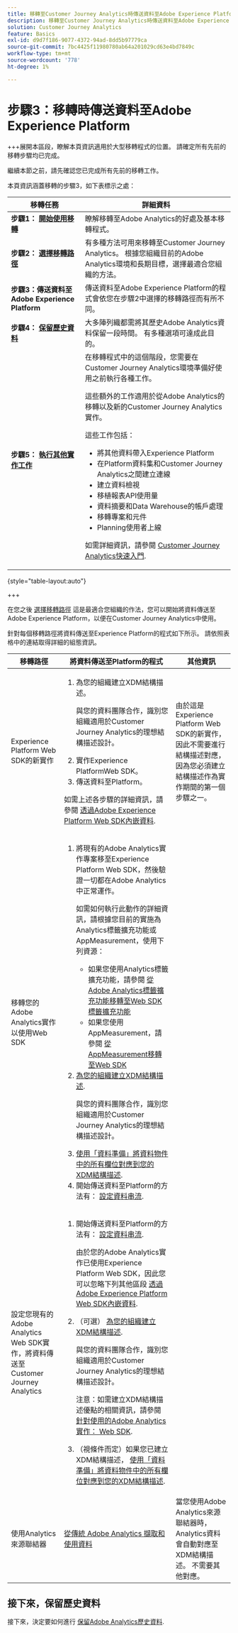 ```yaml
---
title: 移轉至Customer Journey Analytics時傳送資料至Adobe Experience Platform
description: 移轉至Customer Journey Analytics時傳送資料至Adobe Experience Platform
solution: Customer Journey Analytics
feature: Basics
exl-id: d9d7f186-9077-4372-94ad-8dd5b97779ca
source-git-commit: 7bc4425f11980780ab64a201029cd63e4bd7849c
workflow-type: tm+mt
source-wordcount: '778'
ht-degree: 1%

---
```


# 步驟3：移轉時傳送資料至Adobe Experience Platform

+++展開本區段，瞭解本頁資訊適用於大型移轉程式的位置。 請確定所有先前的移轉步驟均已完成。

繼續本節之前，請先確認您已完成所有先前的移轉工作。

本頁資訊涵蓋移轉的步驟3，如下表標示之處：

| 移轉任務 | 詳細資料 |
|---------|----------|
| **步驟1： [開始使用移轉](/help/getting-started/cja-migration/cja-migration-getstarted.md)** | 瞭解移轉至Adobe Analytics的好處及基本移轉程式。 |
| **步驟2： [選擇移轉路徑](/help/getting-started/cja-migration/cja-migration-path.md)** | 有多種方法可用來移轉至Customer Journey Analytics。 根據您組織目前的Adobe Analytics環境和長期目標，選擇最適合您組織的方法。 |
| <span class="preview">**步驟3：傳送資料至Adobe Experience Platform**</span> | <span class="preview">傳送資料至Adobe Experience Platform的程式會依您在步驟2中選擇的移轉路徑而有所不同。</span> |
| **步驟4： [保留歷史資料](/help/getting-started/cja-migration/cja-migration-historical-data.md)** | 大多陣列織都需將其歷史Adobe Analytics資料保留一段時間。 有多種選項可達成此目的。 |
| **步驟5： [執行其他實作工作](/help/getting-started/cja-getting-started.md)** | 在移轉程式中的這個階段，您需要在Customer Journey Analytics環境準備好使用之前執行各種工作。<p>這些額外的工作適用於從Adobe Analytics的移轉以及新的Customer Journey Analytics實作。</p><p>這些工作包括：</p><ul><li>將其他資料帶入Experience Platform</li><li>在Platform資料集和Customer Journey Analytics之間建立連線</li><li>建立資料檢視</li><li>移植報表API使用量</li><li>資料摘要和Data Warehouse的帳戶處理</li><li>移轉專案和元件</li><li>Planning使用者上線</li></ul> <p>如需詳細資訊，請參閱 [Customer Journey Analytics快速入門](/help/getting-started/cja-getting-started.md). |

{style="table-layout:auto"}

+++


在您之後 [選擇移轉路徑](#step-2-choose-your-customer-journey-analytics-migration-method) 這是最適合您組織的作法，您可以開始將資料傳送至Adobe Experience Platform，以便在Customer Journey Analytics中使用。

針對每個移轉路徑將資料傳送至Experience Platform的程式如下所示。 請依照表格中的連結取得詳細的組態資訊。

| 移轉路徑 | 將資料傳送至Platform的程式 | 其他資訊 |
|---------|----------|----------|
| Experience Platform Web SDK的新實作 | <ol><li>為您的組織建立XDM結構描述。<p>與您的資料團隊合作，識別您組織適用於Customer Journey Analytics的理想結構描述設計。</p></li><li>實作Experience PlatformWeb SDK。</li><li>傳送資料至Platform。</li></ol><p>如需上述各步驟的詳細資訊，請參閱 [透過Adobe Experience Platform Web SDK內嵌資料](/help/data-ingestion/aepwebsdk.md). | 由於這是Experience Platform Web SDK的新實作，因此不需要進行結構描述對應，因為您必須建立結構描述作為實作期間的第一個步驟之一。 |
| 移轉您的Adobe Analytics實作以使用Web SDK | <ol><li>將現有的Adobe Analytics實作專案移至Experience Platform Web SDK，然後驗證一切都在Adobe Analytics中正常運作。<p>如需如何執行此動作的詳細資訊，請根據您目前的實施為Analytics標籤擴充功能或AppMeasurement，使用下列資源：</p><ul><li>如果您使用Analytics標籤擴充功能，請參閱 [從Adobe Analytics標籤擴充功能移轉至Web SDK標籤擴充功能](https://experienceleague.adobe.com/en/docs/analytics/implementation/aep-edge/web-sdk/analytics-extension-to-web-sdk)</li><li>如果您使用AppMeasurement，請參閱 [從AppMeasurement移轉至Web SDK](https://experienceleague.adobe.com/en/docs/analytics/implementation/aep-edge/web-sdk/appmeasurement-to-web-sdk)</li></ul><li>[為您的組織建立XDM結構描述](https://experienceleague.adobe.com/en/docs/analytics-platform/using/cja-data-ingestion/ingest-use-guides/edge-network/aepwebsdk#set-up-a-schema-and-dataset).<p>與您的資料團隊合作，識別您組織適用於Customer Journey Analytics的理想結構描述設計。</p></li><li>[使用「資料準備」將資料物件中的所有欄位對應到您的XDM結構描述](https://experienceleague.adobe.com/en/docs/experience-platform/data-prep/home).</li><li>開始傳送資料至Platform的方法有： [設定資料串流](https://experienceleague.adobe.com/en/docs/analytics-platform/using/cja-data-ingestion/ingest-use-guides/edge-network/aepwebsdk#set-up-a-datastream).</li></ol> |  |
| 設定您現有的Adobe Analytics Web SDK實作，將資料傳送至Customer Journey Analytics | <ol><li>開始傳送資料至Platform的方法有： [設定資料串流](https://experienceleague.adobe.com/en/docs/analytics-platform/using/cja-data-ingestion/ingest-use-guides/edge-network/aepwebsdk#set-up-a-datastream).<p>由於您的Adobe Analytics實作已使用Experience Platform Web SDK，因此您可以忽略下列其他區段 [透過Adobe Experience Platform Web SDK內嵌資料](https://experienceleague.adobe.com/en/docs/analytics-platform/using/cja-data-ingestion/ingest-use-guides/edge-network/aepwebsdk).</li><li>（可選） [為您的組織建立XDM結構描述](https://experienceleague.adobe.com/en/docs/analytics-platform/using/cja-data-ingestion/ingest-use-guides/edge-network/aepwebsdk#set-up-a-schema-and-dataset).<p>與您的資料團隊合作，識別您組織適用於Customer Journey Analytics的理想結構描述設計。</p><p>注意：如需建立XDM結構描述優點的相關資訊，請參閱 [針對使用的Adobe Analytics實作： Web SDK](/help/getting-started/cja-migration/cja-migration-path.md#for-adobe-analytics-implementations-using-web-sdk).</li><li>（視條件而定）如果您已建立XDM結構描述， [使用「資料準備」將資料物件中的所有欄位對應到您的XDM結構描述](https://experienceleague.adobe.com/en/docs/experience-platform/data-prep/home).</li></ol> |
| 使用Analytics來源聯結器 | [從傳統 Adobe Analytics 擷取和使用資料](/help/data-ingestion/analytics.md) | 當您使用Adobe Analytics來源聯結器時，Analytics資料會自動對應至XDM結構描述。 不需要其他對應。 |

## 接下來，保留歷史資料

接下來，決定要如何進行 [保留Adobe Analytics歷史資料](/help/getting-started/cja-migration/cja-migration-historical-data.md).
